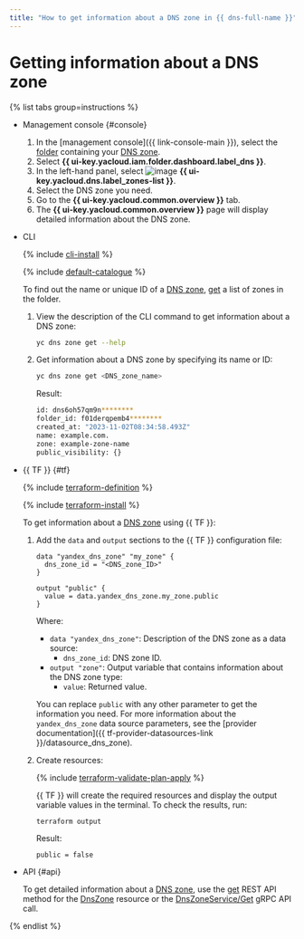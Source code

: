 ```yaml
---
title: "How to get information about a DNS zone in {{ dns-full-name }}"
---
```


# Getting information about a DNS zone

{% list tabs group=instructions %}

- Management console {#console}

   1. In the [management console]({{ link-console-main }}), select the [folder](../../resource-manager/concepts/resources-hierarchy.md#folder) containing your [DNS zone](../concepts/dns-zone.md).
   1. Select **{{ ui-key.yacloud.iam.folder.dashboard.label_dns }}**.
   1. In the left-hand panel, select ![image](../../_assets/console-icons/compass.svg) **{{ ui-key.yacloud.dns.label_zones-list }}**.
   1. Select the DNS zone you need.
   1. Go to the **{{ ui-key.yacloud.common.overview }}** tab.
   1. The **{{ ui-key.yacloud.common.overview }}** page will display detailed information about the DNS zone.

- CLI

   {% include [cli-install](../../_includes/cli-install.md) %}

   {% include [default-catalogue](../../_includes/default-catalogue.md) %}

   To find out the name or unique ID of a [DNS zone](../concepts/dns-zone.md), [get](zone-list.md) a list of zones in the folder.

   1. View the description of the CLI command to get information about a DNS zone:

      ```bash
      yc dns zone get --help
      ```

   1. Get information about a DNS zone by specifying its name or ID:

      ```bash
      yc dns zone get <DNS_zone_name>
      ```

      Result:

      ```bash
      id: dns6oh57qm9n********
      folder_id: f01derqpemb4********
      created_at: "2023-11-02T08:34:58.493Z"
      name: example.com.
      zone: example-zone-name
      public_visibility: {}
      ```

- {{ TF }} {#tf}

   {% include [terraform-definition](../../_tutorials/_tutorials_includes/terraform-definition.md) %}

   {% include [terraform-install](../../_includes/terraform-install.md) %}

   To get information about a [DNS zone](../concepts/dns-zone.md) using {{ TF }}:

   1. Add the `data` and `output` sections to the {{ TF }} configuration file:

      ```hcl
      data "yandex_dns_zone" "my_zone" {
        dns_zone_id = "<DNS_zone_ID>"
      }

      output "public" {
        value = data.yandex_dns_zone.my_zone.public
      }
      ```

      Where:
      * `data "yandex_dns_zone"`: Description of the DNS zone as a data source:
         * `dns_zone_id`: DNS zone ID.
      * `output "zone"`: Output variable that contains information about the DNS zone type:
         * `value`: Returned value.

      You can replace `public` with any other parameter to get the information you need. For more information about the `yandex_dns_zone` data source parameters, see the [provider documentation]({{ tf-provider-datasources-link }}/datasource_dns_zone).
   1. Create resources:

      {% include [terraform-validate-plan-apply](../../_tutorials/_tutorials_includes/terraform-validate-plan-apply.md) %}

      {{ TF }} will create the required resources and display the output variable values in the terminal. To check the results, run:

      ```bash
      terraform output
      ```

      Result:

      ```text
      public = false
      ```

- API {#api}

   To get detailed information about a [DNS zone](../concepts/dns-zone.md), use the [get](../api-ref/DnsZone/get.md) REST API method for the [DnsZone](../api-ref/DnsZone/index.md) resource or the [DnsZoneService/Get](../api-ref/grpc/dns_zone_service.md#Get) gRPC API call.

{% endlist %}
